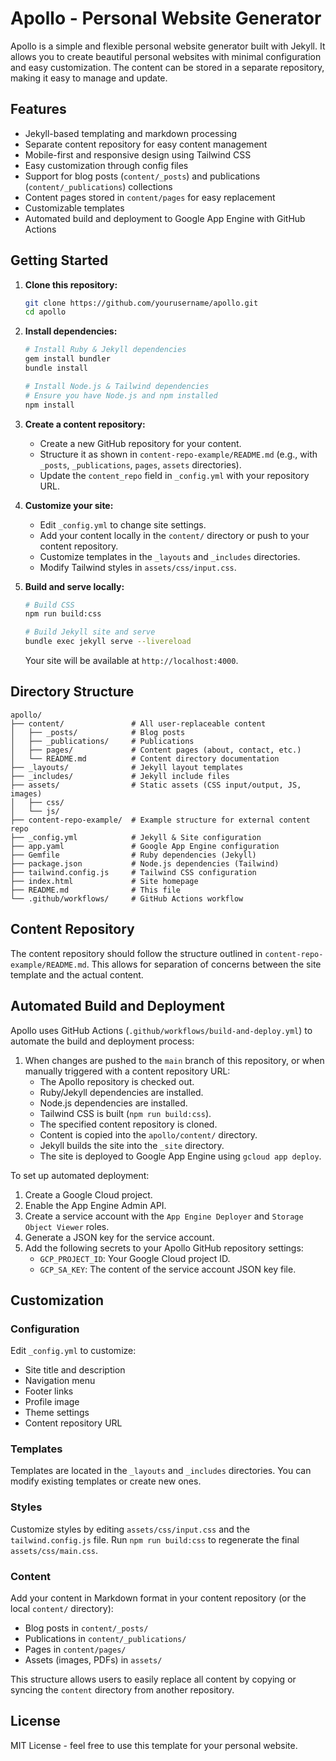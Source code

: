 # Apollo - Personal Website Generator

Apollo is a simple and flexible personal website generator built with Jekyll. It allows you to create beautiful personal websites with minimal configuration and easy customization. The content can be stored in a separate repository, making it easy to manage and update.

## Features

- Jekyll-based templating and markdown processing
- Separate content repository for easy content management
- Mobile-first and responsive design using Tailwind CSS
- Easy customization through config files
- Support for blog posts (`content/_posts`) and publications (`content/_publications`) collections
- Content pages stored in `content/pages` for easy replacement
- Customizable templates
- Automated build and deployment to Google App Engine with GitHub Actions

## Getting Started

1.  **Clone this repository:**
    ```bash
    git clone https://github.com/yourusername/apollo.git
    cd apollo
    ```

2.  **Install dependencies:**
    ```bash
    # Install Ruby & Jekyll dependencies
    gem install bundler
    bundle install

    # Install Node.js & Tailwind dependencies
    # Ensure you have Node.js and npm installed
    npm install
    ```

3.  **Create a content repository:**
    *   Create a new GitHub repository for your content.
    *   Structure it as shown in `content-repo-example/README.md` (e.g., with `_posts`, `_publications`, `pages`, `assets` directories).
    *   Update the `content_repo` field in `_config.yml` with your repository URL.

4.  **Customize your site:**
    *   Edit `_config.yml` to change site settings.
    *   Add your content locally in the `content/` directory or push to your content repository.
    *   Customize templates in the `_layouts` and `_includes` directories.
    *   Modify Tailwind styles in `assets/css/input.css`.

5.  **Build and serve locally:**
    ```bash
    # Build CSS
    npm run build:css

    # Build Jekyll site and serve
    bundle exec jekyll serve --livereload
    ```
    Your site will be available at `http://localhost:4000`.

## Directory Structure

```
apollo/
├── content/               # All user-replaceable content
│   ├── _posts/            # Blog posts
│   ├── _publications/     # Publications
│   ├── pages/             # Content pages (about, contact, etc.)
│   └── README.md          # Content directory documentation
├── _layouts/              # Jekyll layout templates
├── _includes/             # Jekyll include files
├── assets/                # Static assets (CSS input/output, JS, images)
│   ├── css/
│   └── js/
├── content-repo-example/  # Example structure for external content repo
├── _config.yml            # Jekyll & Site configuration
├── app.yaml               # Google App Engine configuration
├── Gemfile                # Ruby dependencies (Jekyll)
├── package.json           # Node.js dependencies (Tailwind)
├── tailwind.config.js     # Tailwind CSS configuration
├── index.html             # Site homepage
├── README.md              # This file
└── .github/workflows/     # GitHub Actions workflow
```

## Content Repository

The content repository should follow the structure outlined in `content-repo-example/README.md`. This allows for separation of concerns between the site template and the actual content.

## Automated Build and Deployment

Apollo uses GitHub Actions (`.github/workflows/build-and-deploy.yml`) to automate the build and deployment process:

1.  When changes are pushed to the `main` branch of this repository, or when manually triggered with a content repository URL:
    *   The Apollo repository is checked out.
    *   Ruby/Jekyll dependencies are installed.
    *   Node.js dependencies are installed.
    *   Tailwind CSS is built (`npm run build:css`).
    *   The specified content repository is cloned.
    *   Content is copied into the `apollo/content/` directory.
    *   Jekyll builds the site into the `_site` directory.
    *   The site is deployed to Google App Engine using `gcloud app deploy`.

To set up automated deployment:

1.  Create a Google Cloud project.
2.  Enable the App Engine Admin API.
3.  Create a service account with the `App Engine Deployer` and `Storage Object Viewer` roles.
4.  Generate a JSON key for the service account.
5.  Add the following secrets to your Apollo GitHub repository settings:
    *   `GCP_PROJECT_ID`: Your Google Cloud project ID.
    *   `GCP_SA_KEY`: The content of the service account JSON key file.

## Customization

### Configuration

Edit `_config.yml` to customize:
*   Site title and description
*   Navigation menu
*   Footer links
*   Profile image
*   Theme settings
*   Content repository URL

### Templates

Templates are located in the `_layouts` and `_includes` directories. You can modify existing templates or create new ones.

### Styles

Customize styles by editing `assets/css/input.css` and the `tailwind.config.js` file. Run `npm run build:css` to regenerate the final `assets/css/main.css`.

### Content

Add your content in Markdown format in your content repository (or the local `content/` directory):
* Blog posts in `content/_posts/`
* Publications in `content/_publications/`
* Pages in `content/pages/`
* Assets (images, PDFs) in `assets/`

This structure allows users to easily replace all content by copying or syncing the `content` directory from another repository.

## License

MIT License - feel free to use this template for your personal website.
